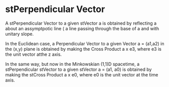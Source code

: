 # stPerpendicular Vector

A stPerpendicular Vector to a given stVector a is obtained by reflecting a about an assymptpotic line ( a line passing through the base of a and with unitary slope.

In the Euclidean case, a Perpendicular Vector to a given Vector a = (a1,a2) in the (x,y) plane is obtained by making the Cross Product a x e3, where e3 is the unit vector atthe z axis.

In the same way, but now in the Minkowskian (1,1)D spacetime, a stPerpendicular stVector to a given stVector a = (a1, a0) is obtained by making the stCross Product a x e0, where e0 is the unit vector at the time axis.

